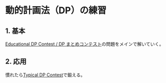 # 動的計画法（DP）の練習

## 1. 基本
[Educational DP Contest / DP まとめコンテスト](https://atcoder.jp/contests/dp/tasks/dp_a)の問題をメインで解いていく。

## 2. 応用
慣れたら[Typical DP Contest](https://atcoder.jp/contests/tdpc/)で鍛える。
